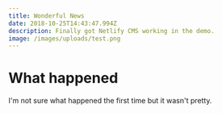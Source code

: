 ```yaml
---
title: Wonderful News
date: 2018-10-25T14:43:47.994Z
description: Finally got Netlify CMS working in the demo.
image: /images/uploads/test.png
---
```

# What happened

I'm not sure what happened the first time but it wasn't pretty.

